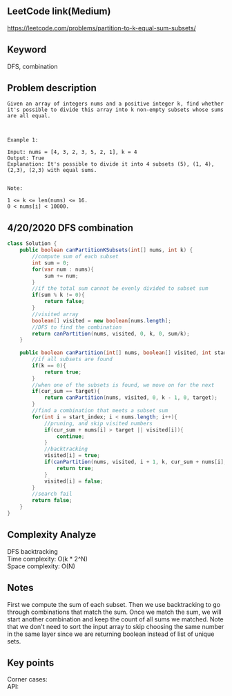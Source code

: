 ## LeetCode link(Medium)
https://leetcode.com/problems/partition-to-k-equal-sum-subsets/

## Keyword
DFS, combination

## Problem description
```
Given an array of integers nums and a positive integer k, find whether it's possible to divide this array into k non-empty subsets whose sums are all equal.

 

Example 1:

Input: nums = [4, 3, 2, 3, 5, 2, 1], k = 4
Output: True
Explanation: It's possible to divide it into 4 subsets (5), (1, 4), (2,3), (2,3) with equal sums.
 

Note:

1 <= k <= len(nums) <= 16.
0 < nums[i] < 10000.
```
## 4/20/2020 DFS combination

```java
class Solution {
    public boolean canPartitionKSubsets(int[] nums, int k) {
        //compute sum of each subset
        int sum = 0;
        for(var num : nums){
            sum += num;
        }
        //if the total sum cannot be evenly divided to subset sum
        if(sum % k != 0){
            return false;
        }
        //visited array
        boolean[] visited = new boolean[nums.length];
        //DFS to find the combination
        return canPartition(nums, visited, 0, k, 0, sum/k);
    }
    
    public boolean canPartition(int[] nums, boolean[] visited, int start_index, int k, int cur_sum, int target){
        //if all subsets are found
        if(k == 0){
            return true;
        }
        //when one of the subsets is found, we move on for the next
        if(cur_sum == target){
            return canPartition(nums, visited, 0, k - 1, 0, target);
        }
        //find a combination that meets a subset sum
        for(int i = start_index; i < nums.length; i++){
            //pruning, and skip visited numbers
            if(cur_sum + nums[i] > target || visited[i]){
                continue;
            }
            //backtracking
            visited[i] = true;
            if(canPartition(nums, visited, i + 1, k, cur_sum + nums[i], target)){
                return true;
            }
            visited[i] = false;
        }
        //search fail
        return false;
    }
}
```

## Complexity Analyze
DFS backtracking\
Time complexity: O(k * 2^N)\
Space complexity: O(N)

## Notes
First we compute the sum of each subset. Then we use backtracking to go through combinations that match the sum. Once we match the sum, we will start another combination and keep the count of all sums we matched. Note that we don't need to sort the input array to skip choosing the same number in the same layer since we are returning boolean instead of list of unique sets.

## Key points
Corner cases: \
API:
